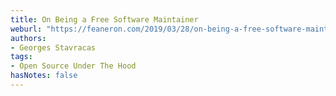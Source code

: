 ```yaml
---
title: On Being a Free Software Maintainer
weburl: "https://feaneron.com/2019/03/28/on-being-a-free-software-maintainer/"
authors:
- Georges Stavracas
tags:
- Open Source Under The Hood
hasNotes: false
---
```

